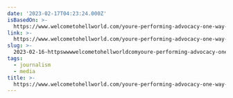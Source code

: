 ```yaml
---
date: '2023-02-17T04:23:24.000Z'
isBasedOn: >-
  https://www.welcometohellworld.com/youre-performing-advocacy-one-way-or-the-other-whether-youre-aware-of-it-or-not/
link: >-
  https://www.welcometohellworld.com/youre-performing-advocacy-one-way-or-the-other-whether-youre-aware-of-it-or-not/
slug: >-
  2023-02-16-httpswwwwelcometohellworldcomyoure-performing-advocacy-one-way-or-the-other-whether-youre-aware-of-it-or-not
tags:
  - journalism
  - media
title: >-
  https://www.welcometohellworld.com/youre-performing-advocacy-one-way-or-the-other-whether-youre-aware-of-it-or-not/
---
```


